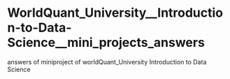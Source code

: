 # WorldQuant_University__Introduction-to-Data-Science__mini_projects_answers
answers of miniproject of worldQuant_University Introduction to Data Science
